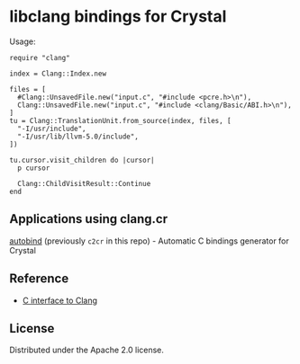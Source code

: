 # libclang bindings for Crystal

Usage:

```crystal
require "clang"

index = Clang::Index.new

files = [
  #Clang::UnsavedFile.new("input.c", "#include <pcre.h>\n"),
  Clang::UnsavedFile.new("input.c", "#include <clang/Basic/ABI.h>\n"),
]
tu = Clang::TranslationUnit.from_source(index, files, [
  "-I/usr/include",
  "-I/usr/lib/llvm-5.0/include",
])

tu.cursor.visit_children do |cursor|
  p cursor

  Clang::ChildVisitResult::Continue
end
```

## Applications using clang.cr

[autobind](https://github.com/j8r/crystal-autobind) (previously `c2cr` in this repo) - Automatic C bindings generator for Crystal 

## Reference

- [C interface to Clang](http://clang.llvm.org/doxygen/group__CINDEX.html)

## License

Distributed under the Apache 2.0 license.
